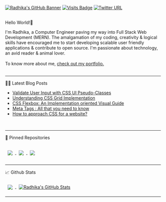 [![Radhika's GitHub Banner](./assets/Github_banner_RJ.png)](https://github.com/RadhikaRJ)
[![Visits Badge](https://badges.pufler.dev/visits/RadhikaRJ/RadhikaRJ)](https://github.com/RadhikaRJ)
[![Twitter URL](https://img.shields.io/twitter/url?label=Twiiter&style=social&url=https%3A%2F%2Ftwitter.com%2FRadhika8102)](https://twitter.com/Radhika8102)

<br>
Hello World!👋<br>
<p>I'm Radhika, a Computer Engineer paving my way into Full Stack Web Development (MERN). The amalgamation of my coding, creativity & logical skills have encouraged me to start developing scalable user friendly applications & contribute to open source. I'm passionate about technology, an avid reader & animal lover.
<br><br>
To know more about me, <a href="https://radhika-portfolio.netlify.app/">check out my portfolio.</a> 
<br>
<br>
<hr>

📝📩 Latest Blog Posts

<!-- BLOG-POST-LIST:START -->
- [Validate User Input with CSS UI Pseudo-Classes](https://radhika-joshi.hashnode.dev/validate-user-input-with-css-ui-pseudo-classes)
- [Understanding CSS Grid Implementation](https://radhika-joshi.hashnode.dev/understanding-css-grid-implementation)
- [CSS Flexbox: An Implementation oriented Visual Guide](https://radhika-joshi.hashnode.dev/css-flexbox-an-implementation-oriented-visual-guide)
- [Meta Tags : All that you need to know](https://dev.to/radhikarj/meta-tags-all-that-you-need-to-know-5800)
- [How to approach CSS for a website?](https://radhika-joshi.hashnode.dev/how-to-approach-css-for-a-website)
<!-- BLOG-POST-LIST:END -->

<br>
<hr>
📌 Pinned Repositories <br><br>

<a href="https://github.com/RadhikaRJ/Timer_application">
  <img align="center" style="margin:1rem 0.5rem" src="https://github-readme-stats.vercel.app/api/pin/?username=RadhikaRJ&repo=Timer_application&title_color=ffffff&text_color=c9cacc&icon_color=4AB197&bg_color=1A2B34" />
</a>



<a href="https://github.com/RadhikaRJ/devchallengesio_404_not_found">
  <img align="center" style="margin:0.5rem" src="https://github-readme-stats.vercel.app/api/pin/?username=RadhikaRJ&repo=devchallengesio_404_not_found&title_color=ffffff&text_color=c9cacc&icon_color=4AB197&bg_color=1A2B34" />
</a>



<a href="https://github.com/RadhikaRJ/Neogcamp_emojiReactJS_App">
  <img align="center" style="margin:0.5rem" src="https://github-readme-stats.vercel.app/api/pin/?username=RadhikaRJ&repo=Neogcamp_emojiReactJS_App&title_color=ffffff&text_color=c9cacc&icon_color=4AB197&bg_color=1A2B34" />
</a>

<hr>
📈 Github Stats
<br><br>
<a href="https://github.com/RadhikaRJ">
  <img align="center" style="margin:0.5rem" src="https://github-readme-stats.vercel.app/api/top-langs/?username=RadhikaRJ&title_color=ffffff&text_color=c9cacc&icon_color=4AB197&bg_color=1A2B34" />
</a>

<a href="https://github.com/RadhikaRJ">
  <img align="center" style="margin:0.5rem" src="https://github-readme-stats.vercel.app/api?username=RadhikaRJ&show_icons=true&line_height=27&count_private=true&title_color=ffffff&text_color=c9cacc&icon_color=4AB097&bg_color=1A2B34" alt="Radhika's GitHub Stats" />
</a>

<hr>